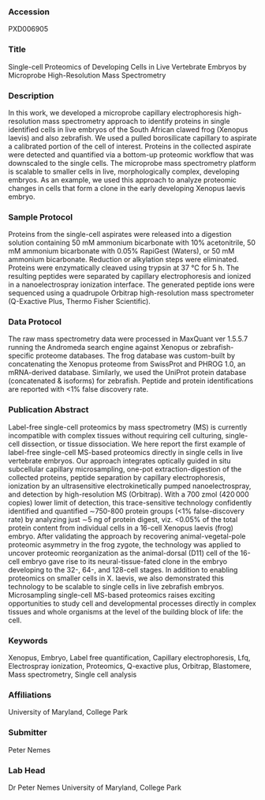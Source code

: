 ### Accession
PXD006905

### Title
Single-cell Proteomics of Developing Cells in Live Vertebrate Embryos by Microprobe High-Resolution Mass Spectrometry

### Description
In this work, we developed a microprobe capillary electrophoresis high-resolution mass spectrometry approach to identify proteins in single identified cells in live embryos of the South African clawed frog (Xenopus laevis) and also zebrafish. We used a pulled borosilicate capillary to aspirate a calibrated portion of the cell of interest. Proteins in the collected aspirate were detected and quantified via a bottom-up proteomic workflow that was downscaled to the single cells. The microprobe mass spectrometry platform is scalable to smaller cells in live, morphologically complex, developing embryos. As an example, we used this approach to analyze proteomic changes in cells that form a clone in the early developing Xenopus laevis embryo.

### Sample Protocol
Proteins from the single-cell aspirates were released into a digestion solution containing 50 mM ammonium bicarbonate with 10% acetonitrile, 50 mM ammonium bicarbonate with 0.05% RapiGest (Waters), or 50 mM ammonium bicarbonate. Reduction or alkylation steps were eliminated. Proteins were enzymatically cleaved using trypsin at 37 °C for 5 h. The resulting peptides were separated by capillary electrophoresis and ionized in a nanoelectrospray ionization interface. The generated peptide ions were sequenced using a quadrupole Orbitrap high-resolution mass spectrometer (Q-Exactive Plus, Thermo Fisher Scientific).

### Data Protocol
The raw mass spectrometry data were processed in MaxQuant ver 1.5.5.7 running the Andromeda search engine against Xenopus or zebrafish-specific proteome databases. The frog database was custom-built by concatenating the Xenopus proteome from SwissProt and PHROG 1.0, an mRNA-derived database. Similarly, we used the UniProt protein database (concatenated & isoforms) for zebrafish. Peptide and protein identifications are reported with <1% false discovery rate.

### Publication Abstract
Label-free single-cell proteomics by mass spectrometry (MS) is currently incompatible with complex tissues without requiring cell culturing, single-cell dissection, or tissue dissociation. We here report the first example of label-free single-cell MS-based proteomics directly in single cells in live vertebrate embryos. Our approach integrates optically guided in situ subcellular capillary microsampling, one-pot extraction-digestion of the collected proteins, peptide separation by capillary electrophoresis, ionization by an ultrasensitive electrokinetically pumped nanoelectrospray, and detection by high-resolution MS (Orbitrap). With a 700 zmol (420&#x202f;000 copies) lower limit of detection, this trace-sensitive technology confidently identified and quantified &#x223c;750-800 protein groups (&lt;1% false-discovery rate) by analyzing just &#x223c;5 ng of protein digest, viz. &lt;0.05% of the total protein content from individual cells in a 16-cell Xenopus laevis (frog) embryo. After validating the approach by recovering animal-vegetal-pole proteomic asymmetry in the frog zygote, the technology was applied to uncover proteomic reorganization as the animal-dorsal (D11) cell of the 16-cell embryo gave rise to its neural-tissue-fated clone in the embryo developing to the 32-, 64-, and 128-cell stages. In addition to enabling proteomics on smaller cells in X. laevis, we also demonstrated this technology to be scalable to single cells in live zebrafish embryos. Microsampling single-cell MS-based proteomics raises exciting opportunities to study cell and developmental processes directly in complex tissues and whole organisms at the level of the building block of life: the cell.

### Keywords
Xenopus, Embryo, Label free quantification, Capillary electrophoresis, Lfq, Electrospray ionization, Proteomics, Q-exactive plus, Orbitrap, Blastomere, Mass spectrometry, Single cell analysis

### Affiliations
University of Maryland, College Park

### Submitter
Peter Nemes

### Lab Head
Dr Peter Nemes
University of Maryland, College Park


